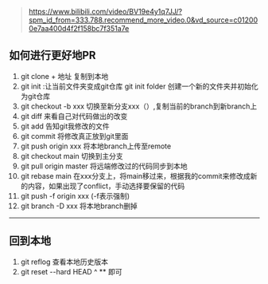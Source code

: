> https://www.bilibili.com/video/BV19e4y1q7JJ/?spm_id_from=333.788.recommend_more_video.0&vd_source=c012000e7aa400d4f2f158bc7f351a7e
## 如何进行更好地PR
1. git clone + 地址 复制到本地
2. git init :让当前文件夹变成git仓库 git init folder 创建一个新的文件夹并初始化为git仓库
3. git checkout -b xxx 切换至新分支xxx（）,复制当前的branch到新branch上
4. git diff 来看自己对代码做出的改变
5. git add 告知git我修改的文件
6. git commit 将修改真正放到git里面
7. git push origin xxx 将本地branch上传至remote
8. git checkout main 切换到主分支
9. git pull origin master 将远端修改过的代码同步到本地
10. git rebase main 在xxx分支上，将main移过来，根据我的commit来修改成新的内容，如果出现了conflict，手动选择要保留的代码
11. git push -f origin xxx (-f表示强制)
12. git branch -D xxx 将本地branch删掉
---
## 回到本地
1. git reflog 查看本地历史版本
2. git reset --hard HEAD ^ ** 即可 